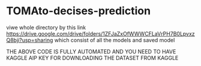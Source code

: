 # TOMAto-decises-prediction


viwe whole directory by this link https://drive.google.com/drive/folders/1ZFJaZxOfWWWCFLaVrPH7B0LpvxzQ8bji?usp=sharing
which consist of all the models and saved model

THE ABOVE CODE IS FULLY AUTOMATED AND YOU NEED TO HAVE KAGGLE AIP KEY FOR DOWNLOADING THE DATASET FROM KAGGLE
 
